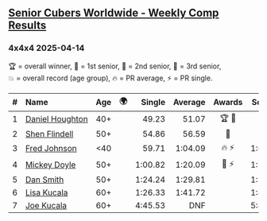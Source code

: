 <style>table {white-space: nowrap;}</style>
<link rel="stylesheet" type="text/css" href="/scw-comp/css/flags.css" />

## [Senior Cubers Worldwide - Weekly Comp Results](/scw-comp/results/)
### 4x4x4 2025-04-14

<span style="white-space: nowrap;">🏆 = overall winner</span>, <span style="white-space: nowrap;">🥇 = 1st senior</span>, <span style="white-space: nowrap;">🥈 = 2nd senior</span>, <span style="white-space: nowrap;">🥉 = 3rd senior</span>, <span style="white-space: nowrap;">💥 = overall record (age group)</span>, <span style="white-space: nowrap;">🔥 = PR average</span>, <span style="white-space: nowrap;">⚡ = PR single</span>.

| # | Name | Age | 🌍 | Single | Average | Awards | Solve 1 | Solve 2 | Solve 3 | Solve 4 | Solve 5 | Video |
| :--: | :-- | :--: | :--: | --: | --: | :--: | --: | --: | --: | --: | --: | :-- |
| 1 | [Daniel Houghton](../../persons/daniel_houghton/444.md) | 40+ | <i class="flag flag-CH" /> | 49.23 | 51.07 | 🏆 🥇 | 50.87 | 49.23 | 50.04 | 53.26 | 52.29 | [Desktop](https://www.facebook.com/events/557740544015249/permalink/563541866768450) / [Mobile](https://m.facebook.com/events/557740544015249?view=permalink&id=563541866768450) |
| 2 | [Shen Flindell](../../persons/shen_flindell/444.md) | 50+ | <i class="flag flag-AU" /> | 54.86 | 56.59 | 🥈 | 57.81 | 56.87 | 55.10 | 58.24 | 54.86 | [Desktop](https://www.facebook.com/events/557740544015249/permalink/559426243846679) / [Mobile](https://m.facebook.com/events/557740544015249?view=permalink&id=559426243846679) |
| 3 | [Fred Johnson](../../persons/fred_johnson/444.md) | <40 | | 59.71 | 1:04.09 | 🔥 ⚡ | 1:07.60 | 1:02.25 | 1:05.77 | 1:04.25 | 59.71 | [Desktop](https://www.facebook.com/frederick.g.johnson/videos/2051045555400443) / [Mobile](https://m.facebook.com/frederick.g.johnson/videos/2051045555400443) |
| 4 | [Mickey Doyle](../../persons/mickey_doyle/444.md) | 50+ | <i class="flag flag-US" /> | 1:00.82 | 1:20.09 | 🥉 ⚡ | 1:24.50 | 1:12.18 | 1:00.82 | 1:28.17 | 1:23.59 | [Desktop](https://www.facebook.com/events/557740544015249/permalink/568601302929173) / [Mobile](https://m.facebook.com/events/557740544015249?view=permalink&id=568601302929173) |
| 5 | [Dan Smith](../../persons/dan_smith/444.md) | 50+ | <i class="flag flag-US" /> | 1:24.24 | 1:29.81 |  | 1:30.02 | 1:34.26 | 1:24.24 | 1:45.26 | 1:25.14 | [Desktop](https://www.facebook.com/events/557740544015249/permalink/568546122934691) / [Mobile](https://m.facebook.com/events/557740544015249?view=permalink&id=568546122934691) |
| 6 | [Lisa Kucala](../../persons/lisa_kucala/444.md) | 60+ | <i class="flag flag-US" /> | 1:26.33 | 1:41.72 |  | 1:43.02 | 1:26.33 | 1:41.84 | 1:59.82 | 1:40.30 | [Desktop](https://www.facebook.com/events/557740544015249/permalink/567069766415660) / [Mobile](https://m.facebook.com/events/557740544015249?view=permalink&id=567069766415660) |
| 7 | [Joe Kucala](../../persons/joe_kucala/444.md) | 60+ | <i class="flag flag-US" /> | 4:45.53 | DNF |  | 5:40.31 | 4:45.53 | DNS | DNS | DNS | [Desktop](https://www.facebook.com/events/557740544015249/permalink/567085739747396) / [Mobile](https://m.facebook.com/events/557740544015249?view=permalink&id=567085739747396) |

<!-- Global site tag (gtag.js) - Google Analytics -->
<script async src="https://www.googletagmanager.com/gtag/js?id=UA-86348435-3"></script>
<script>window.dataLayer = window.dataLayer || []; function gtag() {dataLayer.push(arguments);} gtag('js', new Date()); gtag('config', 'UA-86348435-3');</script>
